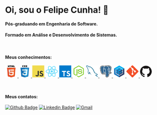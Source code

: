 # Oi, sou o Felipe Cunha! 👋

#### Pós-graduando em Engenharia de Software.
#### Formado em Análise e Desenvolvimento de Sistemas.
<!--#### Aluno do Gostack 9 na [Rocketseat](https://rocketseat.com.br) -->


<br/>

#### Meus conhecimentos:

 <a href="https://developer.mozilla.org/pt-BR/docs/Web/HTML/HTML5">
    <img
      src="https://github.com/devicons/devicon/blob/master/icons/html5/html5-original-wordmark.svg"
      alt="html"
      width="40"
      height="40"
    />
  </a>
 
  <a href="https://developer.mozilla.org/pt-BR/docs/Web/CSS">
    <img
      src="https://github.com/devicons/devicon/blob/master/icons/css3/css3-original-wordmark.svg"
      alt="css"
      width="40"
      height="40"
    />
  </a>
 
 <a href="https://developer.mozilla.org/en-US/docs/Web/JavaScript">
    <img
      src="https://github.com/devicons/devicon/blob/master/icons/javascript/javascript-original.svg"
      alt="javascript"
      width="40"
      height="40"
    />
  </a>
 
  <a href="https://pt-br.reactjs.org">
    <img
      src="https://github.com/devicons/devicon/blob/master/icons/react/react-original.svg"
      alt="react"
      width="40"
      height="40"
    />
  </a>
  
  <a href="https://www.typescriptlang.org/">
    <img
      src="https://github.com/devicons/devicon/blob/master/icons/typescript/typescript-original.svg"
      alt="typescript"
      width="40"
      height="40"
    />
  </a>
 
  <a href="https://nodejs.org/en/">
    <img
      src="https://github.com/devicons/devicon/blob/master/icons/nodejs/nodejs-original.svg"
      alt="Node"
      width="40"
      height="40"
    />
  </a>
 
  <a href="https:///www.mysql.com/">
    <img
      src="https://github.com/devicons/devicon/blob/master/icons/mysql/mysql-original.svg"
      alt="Mysql"
      width="40"
      height="40"
    />
  </a>
 
 
  <a href="https://www.postgresql.org">
    <img
      src="https://github.com/devicons/devicon/blob/master/icons/postgresql/postgresql-original.svg"
      alt="postgresql"
      width="40"
      height="40"
    />
  </a>
  
   <a href="https://sequelize.org/">
    <img
      src="https://github.com/devicons/devicon/blob/master/icons/sequelize/sequelize-original.svg"
      alt="sequelize"
      width="40"
      height="40"
    />
  </a>
  
  <a href="https://git-scm.com/">
    <img
      src="https://github.com/devicons/devicon/blob/master/icons/git/git-original.svg"
      alt="git"
      width="40"
      height="40"
    />
  </a>
  
  <a href="https://github.com">
    <img
      src="https://github.com/devicons/devicon/blob/master/icons/github/github-original.svg"
      alt="github"
      width="40"
      height="40"
    />
  </a>
  
   
</p>

<br/>

#### Meus contatos:

[![Github Badge](https://img.shields.io/badge/-Github-000?style=flat-square&logo=Github&logoColor=white&link=https://github.com/felipescunha)](https://github.com/felipescunha)
[![Linkedin Badge](https://img.shields.io/badge/-LinkedIn-blue?style=flat-square&logo=Linkedin&logoColor=white&link=https://www.linkedin.com/in/fcunha-ti/)](https://www.linkedin.com/in/fcunha-ti/)
[![Gmail](https://img.shields.io/badge/-Gmail-c14438?style=flat&logo=Gmail&logoColor=white)](mailto:fcunha.ti@gmail.com)

<!--
**felipescunha/felipescunha** is a ✨ _special_ ✨ repository because its `README.md` (this file) appears on your GitHub profile.

Here are some ideas to get you started:

- 🔭 I’m currently working on ...
- 🌱 I’m currently learning ...
- 👯 I’m looking to collaborate on ...
- 🤔 I’m looking for help with ...
- 💬 Ask me about ...
- 📫 How to reach me: ...
- 😄 Pronouns: ...
- ⚡ Fun fact: ...

[![Instagram Badge](https://img.shields.io/badge/-Instagram-8a3ab9?style=flat-square&logo=Instagram&logoColor=white&link=https://www.instagram.com/felipe___cunha/)](https://www.instagram.com/felipe___cunha/)


-->
